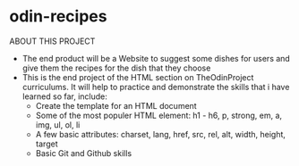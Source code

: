 # odin-recipes
ABOUT THIS PROJECT
- The end product will be a Website to suggest some dishes for users and give them the recipes for the dish that they choose
- This is the end project of the HTML section on TheOdinProject curriculums. It will help to practice and demonstrate the skills that i have learned so far, include: 
	+ Create the template for an HTML document
	+ Some of the most populer HTML element: h1 - h6, p, strong, em, a, img,
	  ul, ol, li
	+ A few basic attributes: charset, lang, href, src, rel, alt, width,
	  height, target
	+ Basic Git and Github skills 
